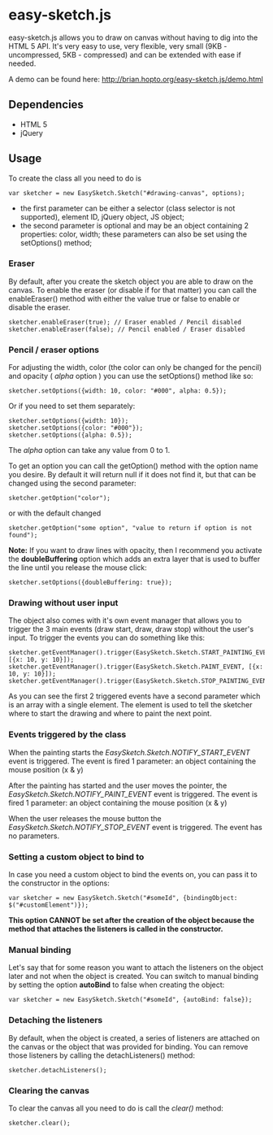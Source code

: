 easy-sketch.js
===================

easy-sketch.js allows you to draw on canvas without having to dig into the HTML 5 API. It's very easy to use, very flexible, very small (9KB - uncompressed, 5KB - compressed) and can be extended with ease if needed.

A demo can be found here: http://brian.hopto.org/easy-sketch.js/demo.html


Dependencies
-------------------
- HTML 5
- jQuery


Usage
-------------------

To create the class all you need to do is

    var sketcher = new EasySketch.Sketch("#drawing-canvas", options);


- the first parameter can be either a selector (class selector is not supported), element ID, jQuery object, JS object;
- the second parameter is optional and may be an object containing 2 properties: color, width; these parameters can also be set using the setOptions() method;


### Eraser


By default, after you create the sketch object you are able to draw on the canvas. To enable the eraser (or disable if for that matter) you can call the enableEraser() method with either the value true or false to enable or disable the eraser.

    sketcher.enableEraser(true); // Eraser enabled / Pencil disabled
    sketcher.enableEraser(false); // Pencil enabled / Eraser disabled


### Pencil / eraser options

For adjusting the width, color (the color can only be changed for the pencil) and opacity ( *alpha* option )
you can use the setOptions() method like so:

    sketcher.setOptions({width: 10, color: "#000", alpha: 0.5});

Or if you need to set them separately:

    sketcher.setOptions({width: 10});
    sketcher.setOptions({color: "#000"});
    sketcher.setOptions({alpha: 0.5});

The *alpha* option can take any value from 0 to 1.

To get an option you can call the getOption() method with the option name you desire. By default it will return null if it does not
find it, but that can be changed using the second parameter:

    sketcher.getOption("color");

or with the default changed

    sketcher.getOption("some option", "value to return if option is not found");

**Note:** If you want to draw lines with opacity, then I recommend you activate the **doubleBuffering** option which adds
an extra layer that is used to buffer the line until you release the mouse click:

    sketcher.setOptions({doubleBuffering: true});

### Drawing without user input

The object also comes with it's own event manager that allows you to trigger the 3 main events (draw start, draw, draw stop) without the user's input. To trigger the events you can do something like this:

    sketcher.getEventManager().trigger(EasySketch.Sketch.START_PAINTING_EVENT, [{x: 10, y: 10}]);
    sketcher.getEventManager().trigger(EasySketch.Sketch.PAINT_EVENT, [{x: 10, y: 10}]);
    sketcher.getEventManager().trigger(EasySketch.Sketch.STOP_PAINTING_EVENT);

As you can see the first 2 triggered events have a second parameter which is an array with a single element. The element is used to tell the sketcher where to start the drawing and where to paint the next point.

### Events triggered by the class

When the painting starts the *EasySketch.Sketch.NOTIFY_START_EVENT* event is triggered. The event is fired 1 parameter: an object containing the mouse position (x & y)

After the painting has started and the user moves the pointer, the *EasySketch.Sketch.NOTIFY_PAINT_EVENT* event is triggered. The event is fired 1 parameter: an object containing the mouse position (x & y)

When the user releases the mouse button the *EasySketch.Sketch.NOTIFY_STOP_EVENT* event is triggered. The event has no parameters.

### Setting a custom object to bind to

In case you need a custom object to bind the events on, you can pass it to the constructor in the options:

    var sketcher = new EasySketch.Sketch("#someId", {bindingObject: $("#customElement")});

**This option CANNOT be set after the creation of the object because the method that attaches the listeners is called in the constructor.**

### Manual binding

Let's say that for some reason you want to attach the listeners on the object later and not when the object is created. You can
switch to manual binding by setting the option **autoBind** to false when creating the object:

    var sketcher = new EasySketch.Sketch("#someId", {autoBind: false});

### Detaching the listeners

By default, when the object is created, a series of listeners are attached on the canvas or the object that was provided for
binding. You can remove those listeners by calling the detachListeners() method:

    sketcher.detachListeners();

### Clearing the canvas

To clear the canvas all you need to do is call the *clear()* method:

    sketcher.clear();
